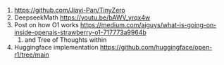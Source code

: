 1. https://github.com/Jiayi-Pan/TinyZero
2. DeepseekMath https://youtu.be/bAWV_yrqx4w
3. Post on how O1 works https://medium.com/aiguys/what-is-going-on-inside-openais-strawberry-o1-717773a9964b
	1. and Tree of Thoughts within
4. Huggingface implementation https://github.com/huggingface/open-r1/tree/main